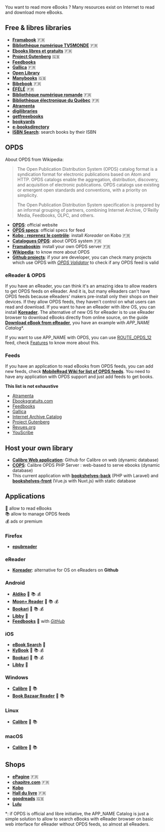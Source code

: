You want to read more eBooks ? Many resources exist on Internet to read and download more eBooks.

## Free & libres libraries

- [**Framabook**](https://framabook.org) 🇫🇷
- [**Bibliothèque numérique TV5MONDE**](https://bibliothequenumerique.tv5monde.com) 🇫🇷
- [**Ebooks libres et gratuits**](https://www.ebooksgratuits.com) 🇫🇷
- [**Project Gutenberg**](https://www.gutenberg.org) 🇬🇧
- [**Feedbooks**](https://www.feedbooks.com/publicdomain?locale=en)
- [**Gallica**](https://gallica.bnf.fr/accueil/fr/content/accueil-fr?mode=desktop) 🇫🇷
- [**Open Library**](https://openlibrary.org)
- [**Manybooks**](https://manybooks.net) 🇬🇧
- [**Bibebook**](http://www.bibebook.com) 🇫🇷
- [**ÉFÉLÉ**](http://efele.net/ebooks/#presentation) 🇫🇷
- [**Bibliothèque numérique romande**](https://ebooks-bnr.com) 🇫🇷
- [**Bibliothèque électronique du Québec**](http://beq.ebooksgratuits.com) 🇫🇷
- [**Atramenta**](https://www.atramenta.net)
- [**digilibraries**](https://digilibraries.com)
- [**getfreeebooks**](https://www.getfreeebooks.com)
- [**bookyards**](https://www.bookyards.com/en/welcome)
- [**e-booksdirectory**](http://www.e-booksdirectory.com)
- [**ISBN Search**](https://isbnsearch.org): search books by their ISBN

## OPDS

About OPDS from Wikipedia:

>The Open Publication Distribution System (OPDS) catalog format is a syndication format for electronic publications based on Atom and HTTP. OPDS catalogs enable the aggregation, distribution, discovery, and acquisition of electronic publications. OPDS catalogs use existing or emergent open standards and conventions, with a priority on simplicity.
>
>The Open Publication Distribution System specification is prepared by an informal grouping of partners, combining Internet Archive, O'Reilly Media, Feedbooks, OLPC, and others.

- [**OPDS**](https://opds.io): official website
- [**OPDS specs**](https://specs.opds.io/): official specs for feed
- [**Kobo : reprenez le contrôle**](https://lmorel3.fr/posts/kobo-root): install *Koreader* on Kobo 🇫🇷
- [**Catalogues OPDS**](https://lecturenumenbib.wordpress.com/acquisitions/catalogues-opds/): about OPDS system 🇫🇷
- [**Framabookin**](https://framacloud.org/fr/cultiver-son-jardin/bicbucstriim.html): install your own OPDS server 🇫🇷
- [**Wikipedia**](https://en.wikipedia.org/wiki/Open_Publication_Distribution_System): to know more about OPDS
- [**Github projects**](https://github.com/search?q=OPDS&type=Repositories&s=stars): if your are developer, you can check many projects which use OPDS with [*OPDS Validator*](https://opds-validator.appspot.com) to check if any OPDS feed is valid

### eReader & OPDS

If you have an eReader, you can think it's an amazing idea to allow readers to get OPDS feeds on eReader. And it is, but many eReaders can't have OPDS feeds because eReaders' makers pre-install only their shops on their devices. If they allow OPDS feeds, they haven't control on what users can read and download. If you want to have an eReader with *libre* OS, you can install [**Koreader**](https://github.com/koreader/koreader). The alternative of new OS for eReader is to use eReader browser to download eBooks directly from online source, on the guide [**Download eBook from eReader**](/guides/ereader-download-ebook-from-ereader), you have an example with *APP_NAME Catalog*\*.

If you want to use APP_NAME with OPDS, you can use [ROUTE_OPDS_12](ROUTE_OPDS_12) feed, check [Features](/pages/features) to know more about this.

### Feeds

If you have an application to read eBooks from OPDS feeds, you can add new feeds, check [**MobileRead Wiki for list of OPDS feeds**](https://wiki.mobileread.com/wiki/OPDS). You need to have any application with OPDS support and just add feeds to get books.

**This list is not exhaustive**

- [Atramenta](http://www.atramenta.net/opds/catalog.atom)
- [Ebooksgratuits.com](http://www.ebooksgratuits.com/opds)
- [Feedbooks](http://www.feedbooks.com/catalog.atom)
- [Gallica](http://gallica.bnf.fr/opds)
- [Internet Archive Catalog](http://bookserver.archive.org/catalog)
- [Project Gutenberg](http://m.gutenberg.org/ebooks/?format=opds)
- [Revues.org](http://bookserver.revues.org/)
- [YouScribe](http://opds.youscribe.com/Catalog/catalog.xml)

## Host your own library

- [**Calibre Web application**](https://github.com/janeczku/calibre-web): Github for Calibre on web (dynamic database)
- [**COPS**](https://github.com/seblucas/cops): Calibre OPDS PHP Server : web-based to serve ebooks (dynamic database)
- This current application with [**bookshelves-back**](https://gitlab.com/bookshelves-project/bookshelves-back) (PHP with Laravel) and [**bookshelves-front**](https://gitlab.com/bookshelves-project/bookshelves-front) (Vue.js with Nuxt.js) with static database

## Applications

📖 allow to read eBooks  
📚 allow to manage OPDS feeds  
💰 ads or premium  

### Firefox

- [**epubreader**](https://addons.mozilla.org/en-US/firefox/addon/epubreader/)

### eReader

- [**Koreader**](https://github.com/koreader/koreader): alternative for OS on eReaders on **Github**

### Android

- [**Aldiko**](https://play.google.com/store/apps/details?id=com.aldiko.android&hl=en&gl=US) 📖 📚 💰
- [**Moon+ Reader**](https://play.google.com/store/apps/details?id=com.flyersoft.moonreader&hl=en&gl=US) 📖 📚 💰
- [**Bookari**](https://play.google.com/store/apps/details?id=com.mantano.reader.android) 📖 📚 💰
- [**Libby**](https://play.google.com/store/apps/details?id=com.overdrive.mobile.android.libby&hl=en&gl=US) 📖
- [**Feedbooks**](https://play.google.com/store/apps/details?id=dev.jideguru.flutterEbookApp&hl=en&gl=US) 📖 with [*GitHub*](https://github.com/JideGuru/FlutterEbookApp)

### iOS

- [**eBook Search**](https://apps.apple.com/us/app/ebook-search-download-books/id416454511) 📖
- [**KyBook**](https://apps.apple.com/app/id1348198785) 📖 📚 💰
- [**Bookari**](https://apps.apple.com/fr/app/mantano-ebook-reader/id768229929) 📖 📚 💰
- [**Libby**](https://apps.apple.com/us/app/libby-by-overdrive/id1076402606) 📖

### Windows

- [**Calibre**](https://calibre-ebook.com) 📖 📚
- [**Book Bazaar Reader**](http://www.refrelent.com) 📖 📚

### Linux

- [**Calibre**](https://calibre-ebook.com) 📖 📚

### macOS

- [**Calibre**](https://calibre-ebook.com) 📖 📚

## Shops

- [**ePagine**](https://www.epagine.fr) 🇫🇷
- [**chapitre.com**](https://www.chapitre.com) 🇫🇷
- [**Kobo**](https://www.kobo.com)
- [**Hall du livre**](https://halldulivre.com) 🇫🇷
- [**goodreads**](https://www.goodreads.com/ebooks) 🇬🇧
- [**Lulu**](https://www.lulu.com)

*: if OPDS is official and libre initiative, the APP_NAME Catalog is just a simple solution to allow to search eBooks with eReader browser on basic web interface for eReader without OPDS feeds, so almost all eReaders.
